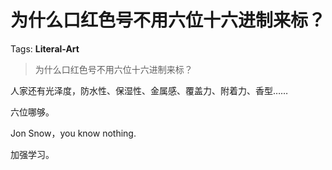 # 为什么口红色号不用六位十六进制来标？

Tags: **Literal-Art**

> 为什么口红色号不用六位十六进制来标？

人家还有光泽度，防水性、保湿性、金属感、覆盖力、附着力、香型……

六位哪够。

Jon Snow，you know nothing.

加强学习。



